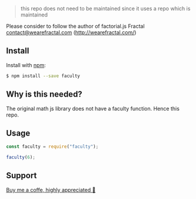 > this repo does not need to be maintained since it uses a repo which is maintained

Please consider to follow the author of factorial.js Fractal <contact@wearefractal.com> (http://wearefractal.com/)

## Install

Install with [npm](https://www.npmjs.com/):

```sh
$ npm install --save faculty
```

## Why is this needed?

The original math js library does not have a faculty function. Hence this repo.

## Usage

```js
const faculty = require("faculty");

faculty(6);
```

## Support

[Buy me a coffe, highly appreciated 🙌](https://www.buymeacoffee.com/theupsider)
